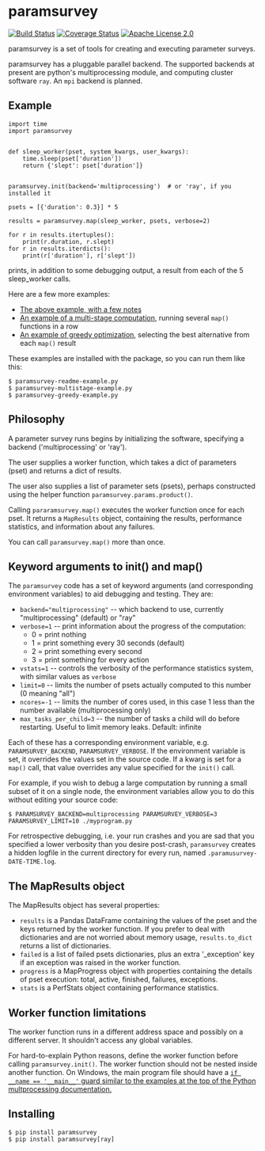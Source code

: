 # paramsurvey

[![Build Status](https://travis-ci.com/wumpus/paramsurvey.svg?branch=master)](https://travis-ci.com/wumpus/paramsurvey) [![Coverage Status](https://coveralls.io/repos/github/wumpus/paramsurvey/badge.svg?branch=master)](https://coveralls.io/github/wumpus/paramsurvey?branch=master) [![Apache License 2.0](https://img.shields.io/github/license/wumpus/paramsurvey.svg)](LICENSE)

paramsurvey is a set of tools for creating and executing parameter surveys.

paramsurvey has a pluggable parallel backend. The supported backends at present
are python's multiprocessing module, and computing cluster software `ray`. An `mpi` backend is planned.

## Example

```
import time
import paramsurvey


def sleep_worker(pset, system_kwargs, user_kwargs):
    time.sleep(pset['duration'])
    return {'slept': pset['duration']}


paramsurvey.init(backend='multiprocessing')  # or 'ray', if you installed it

psets = [{'duration': 0.3}] * 5

results = paramsurvey.map(sleep_worker, psets, verbose=2)

for r in results.itertuples():
    print(r.duration, r.slept)
for r in results.iterdicts():
    print(r['duration'], r['slept'])
```

prints, in addition to some debugging output, a result from each of the 5 sleep_worker calls.

Here are a few more examples:

* [The above example, with a few notes](scripts/paramsurvey-readme-example.py)
* [An example of a multi-stage computation](scripts/paramsurvey-multistage-example.py), running several `map()` functions in a row
* [An example of greedy optimization](scripts/paramsurvey-greedy-example.py), selecting the best alternative from each `map()` result

These examples are installed with the package, so you can run them like this:

```
$ paramsurvey-readme-example.py
$ paramsurvey-multistage-example.py
$ paramsurvey-greedy-example.py
```

## Philosophy

A parameter survey runs begins by initializing the software,
specifying a backend ('multiprocessing' or 'ray').

The user supplies a worker function, which takes a dict of parameters
(pset) and returns a dict of results.

The user also supplies a list of parameter sets (psets), perhaps
constructed using the helper function `paramsurvey.params.product()`.

Calling `pararamsurvey.map()` executes the worker function once for
each pset. It returns a `MapResults` object, containing the results,
performance statistics, and information about any failures.

You can call `paramsurvey.map()` more than once.

## Keyword arguments to init() and map()

The `paramsurvey` code has a set of keyword arguments (and corresponding environment
variables) to aid debugging and testing. They are:

* `backend="multiprocessing"` -- which backend to use, currently "multiprocessing" (default) or "ray"
* `verbose=1` -- print information about the progress of the computation:
  * 0 = print nothing
  * 1 = print something every 30 seconds (default)
  * 2 = print something every second
  * 3 = print something for every action
* `vstats=1` -- controls the verbosity of the performance statistics system, with similar values as `verbose`
* `limit=0` -- limits the number of psets actually computed to this number (0 meaning "all")
* `ncores=-1` -- limits the number of cores used, in this case 1 less than the number available (multiprocessing only)
* `max_tasks_per_child=3` -- the number of tasks a child will do before restarting. Useful to limit memory leaks. Default: infinite

Each of these has a corresponding environment variable,
e.g. `PARAMSURVEY_BACKEND`, `PARAMSURVEY_VERBOSE`.  If the environment
variable is set, it overrides the values set in the source code. If a
kwarg is set for a `map()` call, that value overrides any value
specified for the `init()` call.

For example, if you wish to debug a large computation by running a small
subset of it on a single node, the environment variables allow you to do
this without editing your source code:

```
$ PARAMSURVEY_BACKEND=multiprocessing PARAMSURVEY_VERBOSE=3 PARAMSURVEY_LIMIT=10 ./myprogram.py
```

For retrospective debugging, i.e. your run crashes and you are sad
that you specified a lower verbosity than you desire post-crash,
`paramsurvey` creates a hidden logfile in the current directory for
every run, named `.paramusurvey-DATE-TIME.log`.

## The MapResults object

The MapResults object has several properties:

* `results` is a Pandas DataFrame containing the values of the pset and the keys returned by the worker function. If you prefer to deal with dictionaries
and are not worried about memory usage, `results.to_dict` returns a list of dictionaries.
* `failed` is a list of failed psets dictionaries, plus an extra '_exception' key if an exception was raised in the worker function.
* `progress` is a MapProgress object with properties containing the details of pset execution: total, active, finished, failures, exceptions.
* `stats` is a PerfStats object containing performance statistics.

## Worker function limitations

The worker function runs in a different address space and possibly on a different server.
It shouldn't access any global variables.

For hard-to-explain Python reasons, define the worker function before
calling `paramsurvey.init()`. The worker function should not be nested
inside another function. On Windows, the main program file should have
a [`if __name == '__main__'` guard similar to the examples at the top
of the Python multprocessing
documentation.](https://docs.python.org/3/library/multiprocessing.html)

## Installing

```
$ pip install paramsurvey
$ pip install paramsurvey[ray]
```

